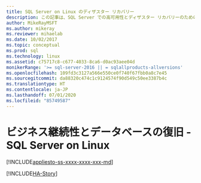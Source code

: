 ```yaml
---
title: SQL Server on Linux のディザスター リカバリー
description: この記事は、SQL Server での高可用性とディザスター リカバリーのためのビジネス継続性ソリューションの概要です。 可用性シナリオを重点的に取り上げます。
author: MikeRayMSFT
ms.author: mikeray
ms.reviewer: mihaelab
ms.date: 10/02/2017
ms.topic: conceptual
ms.prod: sql
ms.technology: linux
ms.assetid: c75717c8-c677-4033-8ca6-d0ac93aee04d
monikerRange: '>= sql-server-2016 || = sqlallproducts-allversions'
ms.openlocfilehash: 109fd3c3127a566e550ce0f740f67fbb0a8c7e45
ms.sourcegitcommit: da88320c474c1c9124574f90d549c50ee3387b4c
ms.translationtype: HT
ms.contentlocale: ja-JP
ms.lasthandoff: 07/01/2020
ms.locfileid: "85749587"
---
```

# <a name="business-continuity-and-database-recovery---sql-server-on-linux"></a>ビジネス継続性とデータベースの復旧 - SQL Server on Linux

[!INCLUDE[appliesto-ss-xxxx-xxxx-xxx-md](../includes/applies-to-version/sqlserver.md)]

[!INCLUDE[HA-Story](../includes/sql-server-ha-story.md)]
